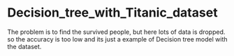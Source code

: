 # Decision_tree_with_Titanic_dataset
The problem is to find the survived people, but here lots of data is dropped. so the accuracy is too low and its just a example of Decision tree model with the dataset.
